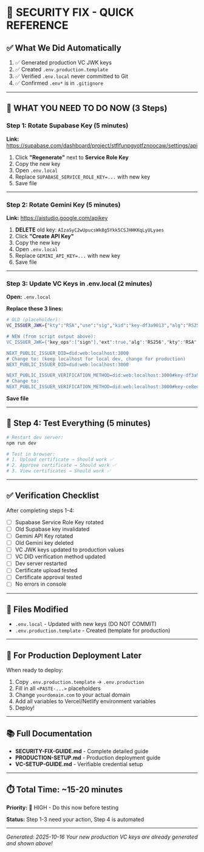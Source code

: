 # 🚨 SECURITY FIX - QUICK REFERENCE

## ✅ What We Did Automatically

1. ✅ Generated production VC JWK keys
2. ✅ Created `.env.production.template`
3. ✅ Verified `.env.local` never committed to Git
4. ✅ Confirmed `.env*` is in `.gitignore`

---

## 🔴 WHAT YOU NEED TO DO NOW (3 Steps)

### Step 1: Rotate Supabase Key (5 minutes)

**Link:** https://supabase.com/dashboard/project/stflfunpgyotfznoocaw/settings/api

1. Click **"Regenerate"** next to **Service Role Key**
2. Copy the new key
3. Open `.env.local`
4. Replace `SUPABASE_SERVICE_ROLE_KEY=...` with new key
5. Save file

---

### Step 2: Rotate Gemini Key (5 minutes)

**Link:** https://aistudio.google.com/apikey

1. **DELETE** old key: `AIzaSyC2wUpucsWk8g5Ykk5CSJHHKKqLyULyaes`
2. Click **"Create API Key"**
3. Copy the new key
4. Open `.env.local`
5. Replace `GEMINI_API_KEY=...` with new key
6. Save file

---

### Step 3: Update VC Keys in .env.local (2 minutes)

**Open:** `.env.local`

**Replace these 3 lines:**

```bash
# OLD (placeholder):
VC_ISSUER_JWK={"kty":"RSA","use":"sig","kid":"key-df3a9013","alg":"RS256","n":"placeholder...

# NEW (from script output above):
VC_ISSUER_JWK={"key_ops":["sign"],"ext":true,"alg":"RS256","kty":"RSA","n":"k5kBJhhAZRky5-QuX2tw7nAD6GiuO85ihWrK1Qo28IK0kqrYZHvYpqs_qz2ntvNFe1pHGzlTQh3qI-WiFRqzFbsWlk-b16T1bUpNeC0iaULhfXJtV1aaw9Cq0dzQK2iwThYhXmh9JvtkaP-_5uPvpYPGkWDJMfbTYNyCJdCPGoUn96_45ssS2TB7R9fNKTG4A0DkHd_tUunciEA2YWrz-vYQVwvB2fGq8MWAZ9nHZ4ExC6fK1sZSBzte1tBDFbYYsH2x8CEDKRPgnk3dXMvvWqxc03ACkOlY_EsHW3h9PFipd3H4qPDq52iGeQv7RfzmOO3Mh5tBPVKvsBFsh_cghw","e":"AQAB","d":"Lj_rlDxVMVjMEs31mgDYyl5fWxwyPJtXU-c617bzsDnEy5Ctbg9AvDk9IjOXskRYqWaIkYdNB5LII6d5OpO7Ojv9v-wCMXiHT0_RJq898S376otIp-2DYYipfklrEa8kT9OvcR3c2bI8rIo3X-pc1ciNGFDzuqxVYCy4u5C2xuAoqUYtIdfqegWMB0M8ouD-ehJJBjAtgxJotfxPctLo6umAaPr2rHmJ9StV7NFvW98L0XWb1ZddV5It88n0KeX0cGOMYjeAFw1StkuJSqMpOXyg81EuvpkBqDdx7VZ3dBw26rADGvRUiLwGh6FtSmh4nnXpCqaYOA1X7800jR3CwQ","p":"z3okcKv08Kwg1zv1njrzWribXT7LWcuqW0Q1DQES1tjE_3-C6Dz8vYBRU0V8SIzJhIFIzer2hFrfQawtoCj5HrWHHh0ggjT4fQ7auZ2eroP93bfF4862TaSpZqRwu-tmEzUvrP79vZIwNZNVOLtYmd4p9JMGtmloLuT9yfse7MU","q":"th3SQjiUW_5jb6EvOVNlilSClWz6M7_k58fSDMPxP5EO6uokOsEntU8UMzc3WP3XZCHWy1EYRMLN7wSj7vf7IJhuygEHDpWZBfiVjPtbR3ZfLtQIoszfkcJs8e7fZ9QknME5pZS3DEKQYmdcJWxaQ0rtPJLAlgOdtpT13KmJhNs","dp":"Cy2uhu-M2-a6Qj51xlewwuONY2G9vRHPFOnA3fl_1VmKi6WIHREkIOWn_A-TWalUNjJtBMMzEwB-ZOBs-OMcQP5Q0FuLY9iMxtglCrkmUorEA80h-Vsq0VYc1m3nsQhG0KQd9HksnKkitdBBWDQn2upwYkAFrZBST6yAzAAes20","dq":"HGcIPLWwRayl-2nrAIjGJE3L09wcJWf_HjrmwoDoph5Mckyz-8nWFIvRva8V3bYxGnfAlRL_svGixm011_Yq30mGtdB1NkwUgn7jbApjkQCgFaCR_DnxgD0PWqgDhaDrWNs1z2IjLjFPbVlrYJbGeQo9d533lS3ZMfmHYrO6M9M","qi":"Low7Dt2lirCZTGfz6YOfW-b7KPQYYkWpB4V9a-hQ32US_CHNl1o32-H77ZkMbwwgepl8K4m1AKM5KOvOAuWKnGF6-eJhhqnsEfwAfla-2OTbetQkglMVM83wg-vLJjyMZZW00LDO3098bfssmhh4u1GftqNPXDodScK2hI-ybNA","kid":"key-ce8eddb4","use":"sig"}

NEXT_PUBLIC_ISSUER_DID=did:web:localhost:3000
# Change to: (keep localhost for local dev, change for production)
NEXT_PUBLIC_ISSUER_DID=did:web:localhost:3000

NEXT_PUBLIC_ISSUER_VERIFICATION_METHOD=did:web:localhost:3000#key-df3a9013
# Change to:
NEXT_PUBLIC_ISSUER_VERIFICATION_METHOD=did:web:localhost:3000#key-ce8eddb4
```

**Save file**

---

## 🧪 Step 4: Test Everything (5 minutes)

```bash
# Restart dev server:
npm run dev

# Test in browser:
# 1. Upload certificate → Should work ✅
# 2. Approve certificate → Should work ✅
# 3. View certificates → Should work ✅
```

---

## ✅ Verification Checklist

After completing steps 1-4:

- [ ] Supabase Service Role Key rotated
- [ ] Old Supabase key invalidated
- [ ] Gemini API Key rotated
- [ ] Old Gemini key deleted
- [ ] VC JWK keys updated to production values
- [ ] VC DID verification method updated
- [ ] Dev server restarted
- [ ] Certificate upload tested
- [ ] Certificate approval tested
- [ ] No errors in console

---

## 📁 Files Modified

- `.env.local` - Updated with new keys (DO NOT COMMIT)
- `.env.production.template` - Created (template for production)

---

## 🚀 For Production Deployment Later

When ready to deploy:

1. Copy `.env.production.template` → `.env.production`
2. Fill in all `<PASTE-...>` placeholders
3. Change `yourdomain.com` to your actual domain
4. Add all variables to Vercel/Netlify environment variables
5. Deploy!

---

## 📚 Full Documentation

- **SECURITY-FIX-GUIDE.md** - Complete detailed guide
- **PRODUCTION-SETUP.md** - Production deployment guide
- **VC-SETUP-GUIDE.md** - Verifiable credential setup

---

## ⏱️ Total Time: ~15-20 minutes

**Priority:** 🔴 HIGH - Do this now before testing

**Status:** Step 1-3 need your action, Step 4 is automated

---

*Generated: 2025-10-16*
*Your new production VC keys are already generated and shown above!*
